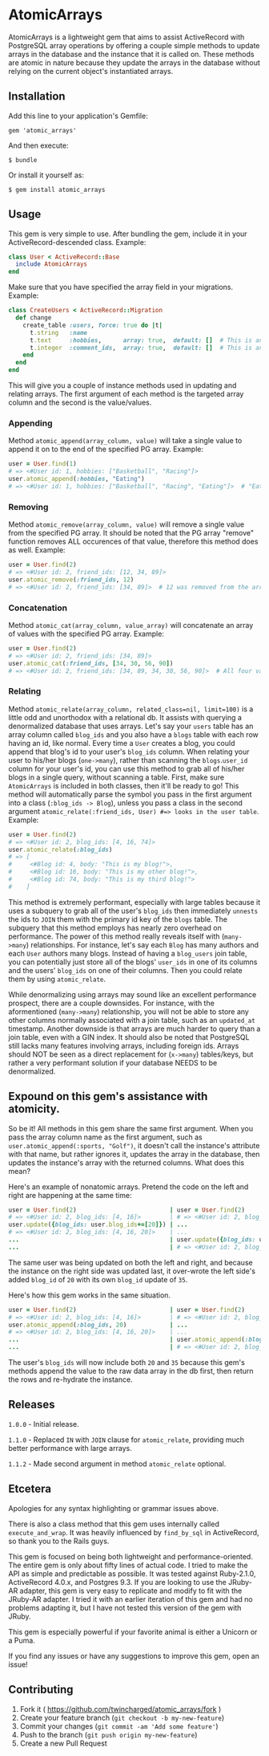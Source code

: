 # AtomicArrays

AtomicArrays is a lightweight gem that aims to assist ActiveRecord with PostgreSQL array operations by offering a couple simple methods to update arrays in the database and the instance that it is called on. These methods are atomic in nature because they update the arrays in the database without relying on the current object's instantiated arrays.

## Installation

Add this line to your application's Gemfile:

    gem 'atomic_arrays'

And then execute:

    $ bundle

Or install it yourself as:

    $ gem install atomic_arrays

## Usage
This gem is very simple to use. After bundling the gem, include it in your ActiveRecord-descended class. Example:
```ruby
class User < ActiveRecord::Base
  include AtomicArrays
end
```
Make sure that you have specified the array field in your migrations. Example:
```ruby
class CreateUsers < ActiveRecord::Migration
  def change
    create_table :users, force: true do |t|
      t.string   :name
      t.text     :hobbies,      array: true,  default: []  # This is an array of strings
      t.integer  :comment_ids,  array: true,  default: []  # This is an array of ints
    end
  end
end
```

This will give you a couple of instance methods used in updating and relating arrays. The first argument of each method is the targeted array column and the second is the value/values.

### Appending
Method `atomic_append(array_column, value)` will take a single value to append it on to the end of the specified PG array. Example:
```ruby
user = User.find(1)
# => <#User id: 1, hobbies: ["Basketball", "Racing"]>
user.atomic_append(:hobbies, "Eating")
# => <#User id: 1, hobbies: ["Basketball", "Racing", "Eating"]>  # "Eating" was appended to the array in the db.
```

### Removing
Method `atomic_remove(array_column, value)` will remove a single value from the specified PG array. It should be noted that the PG array "remove" function removes ALL occurences of that value, therefore this method does as well. Example:
```ruby
user = User.find(2)
# => <#User id: 2, friend_ids: [12, 34, 89]>
user.atomic_remove(:friend_ids, 12)
# => <#User id: 2, friend_ids: [34, 89]>  # 12 was removed from the array in the db.
```

### Concatenation
Method `atomic_cat(array_column, value_array)` will concatenate an array of values with the specified PG array. Example:
```ruby
user = User.find(2)
# => <#User id: 2, friend_ids: [34, 89]>
user.atomic_cat(:friend_ids, [34, 30, 56, 90])
# => <#User id: 2, friend_ids: [34, 89, 34, 30, 56, 90]>  # All four values were concatenated with the array in the db.
```

### Relating
Method `atomic_relate(array_column, related_class=nil, limit=100)` is a little odd and unorthodox with a relational db. It assists with querying a denormalized database that uses arrays. Let's say your `users` table has an array column called `blog_ids` and you also have a `blogs` table with each row having an id, like normal. Every time a `User` creates a blog, you could append that blog's id to your user's `blog_ids` column. When relating your user to his/her blogs (`one->many`), rather than scanning the `blogs`.`user_id` column for your user's id, you can use this method to grab all of his/her blogs in a single query, without scanning a table. First, make sure `AtomicArrays` is included in both classes, then it'll be ready to go! This method will automatically parse the symbol you pass in the first argument into a class (`:blog_ids -> Blog`), unless you pass a class in the second argument `atomic_relate(:friend_ids, User) #=> looks in the user table`. Example:
```ruby
user = User.find(2)
# => <#User id: 2, blog_ids: [4, 16, 74]>
user.atomic_relate(:blog_ids)
# => [
#     <#Blog id: 4, body: "This is my blog!">,
#     <#Blog id: 16, body: "This is my other blog!">,
#     <#Blog id: 74, body: "This is my third blog!">
#    ]
```
This method is extremely performant, especially with large tables because it uses a subquery to grab all of the user's `blog_ids` then immediately `unnests` the ids to `JOIN` them with the primary id key of the `blogs` table. The subquery that this method employs has nearly zero overhead on performance. The power of this method really reveals itself with (`many->many`) relationships. For instance, let's say each `Blog` has many authors and each `User` authors many blogs. Instead of having a `blog_users` join table, you can potentially just store all of the blogs' `user_ids` in one of its columns and the users' `blog_ids` on one of their columns. Then you could relate them by using `atomic_relate`.

While denormalizing using arrays may sound like an excellent performance prospect, there are a couple downsides. For instance, with the aformentioned (`many->many`) relationship, you will not be able to store any other columns normally associated with a join table, such as an `updated_at` timestamp. Another downside is that arrays are much harder to query than a join table, even with a GIN index. It should also be noted that PostgreSQL still lacks many features involving arrays, including foreign ids. Arrays should NOT be seen as a direct replacement for (`x->many`) tables/keys, but rather a very performant solution if your database NEEDS to be denormalized.


## Expound on this gem's assistance with atomicity.
So be it! All methods in this gem share the same first argument. When you pass the array column name as the first argument, such as `user.atomic_append(:sports, "Golf")`, it doesn't call the instance's attribute with that name, but rather ignores it, updates the array in the database, then updates the instance's array with the returned columns. What does this mean?

Here's an example of nonatomic arrays. Pretend the code on the left and right are happening at the same time:
```ruby
user = User.find(2)                          | user = User.find(2)
# => <#User id: 2, blog_ids: [4, 16]>        | # => <#User id: 2, blog_ids: [4, 16]>
user.update({blog_ids: user.blog_ids+=[20]}) | ...  
# => <#User id: 2, blog_ids: [4, 16, 20]>    | ...
...                                          | user.update({blog_ids: user.blog_ids+=[35]})
...                                          | # => <#User id: 2, blog_ids: [4, 16, 35]>
```
The same user was being updated on both the left and right, and because the instance on the right side was updated last, it over-wrote the left side's added `blog_id` of `20` with its own `blog_id` update of `35`.

Here's how this gem works in the same situation.
```ruby
user = User.find(2)                          | user = User.find(2)
# => <#User id: 2, blog_ids: [4, 16]>        | # => <#User id: 2, blog_ids: [4, 16]>
user.atomic_append(:blog_ids, 20)            | ...
# => <#User id: 2, blog_ids: [4, 16, 20]>    | ...
...                                          | user.atomic_append(:blog_ids, 35)
...                                          | # => <#User id: 2, blog_ids: [4, 16, 20, 35]>
```
The user's `blog_ids` will now include both `20` and `35` because this gem's methods append the value to the raw data array in the db first, then return the rows and re-hydrate the instance.

## Releases

`1.0.0` - Initial release.

`1.1.0` - Replaced `IN` with `JOIN` clause for `atomic_relate`, providing much better performance with large arrays.

`1.1.2` - Made second argument in method `atomic_relate` optional.

## Etcetera

Apologies for any syntax highlighting or grammar issues above.

There is also a class method that this gem uses internally called `execute_and_wrap`. It was heavily influenced by `find_by_sql` in ActiveRecord, so thank you to the Rails guys.

This gem is focused on being both lightweight and performance-oriented. The entire gem is only about fifty lines of actual code. I tried to make the API as simple and predictable as possible. It was tested against Ruby-2.1.0, ActiveRecord 4.0.x, and Postgres 9.3. If you are looking to use the JRuby-AR adapter, this gem is very easy to replicate and modify to fit with the JRuby-AR adapter. I tried it with an earlier iteration of this gem and had no problems adapting it, but I have not tested this version of the gem with JRuby.

This gem is especially powerful if your favorite animal is either a Unicorn or a Puma.

If you find any issues or have any suggestions to improve this gem, open an issue!



## Contributing

1. Fork it ( https://github.com/twincharged/atomic_arrays/fork )
2. Create your feature branch (`git checkout -b my-new-feature`)
3. Commit your changes (`git commit -am 'Add some feature'`)
4. Push to the branch (`git push origin my-new-feature`)
5. Create a new Pull Request
